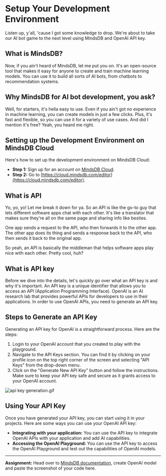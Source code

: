 # Setup Your Development Environment
Listen up, y'all, 'cause I got some knowledge to drop. We're about to take our AI bot game to the next level using MindsDB and OpenAI API key.

## **What is MindsDB?**

Now, if you ain't heard of MindsDB, let me put you on. It's an open-source tool that makes it easy for anyone to create and train machine learning models. You can use it to build all sorts of AI bots, from chatbots to recommendation systems.

## Why MindsDB for AI bot development, you ask?

Well, for starters, it's hella easy to use. Even if you ain't got no experience in machine learning, you can create models in just a few clicks. Plus, it's fast and flexible, so you can use it for a variety of use cases. And did I mention it's free? Yeah, you heard me right.

## **Setting up the Development Environment on MindsDB Cloud**

Here's how to set up the development environment on MindsDB Cloud:

- **Step 1:** Sign up for an account on [MindsDB Cloud](https://cloud.mindsdb.com/login?utm_medium=referral&utm_source=medium&utm_campaign=twitter-chatbot-tutorial-2023-03).
- **Step 2:** Go to [https://cloud.mindsdb.com/editor](https://cloud.mindsdb.com/editor).

## What is API

Yo, yo, yo! Let me break it down for ya. So an API is like the go-to guy that lets different software apps chat with each other. It's like a translator that makes sure they're all on the same page and sharing info like besties.

One app sends a request to the API, who then forwards it to the other app. The other app does its thing and sends a response back to the API, who then sends it back to the original app.

So yeah, an API is basically the middleman that helps software apps play nice with each other. Pretty cool, huh?

## What is API key

Before we dive into the details, let's quickly go over what an API key is and why it's important. An API key is a unique identifier that allows you to access an API (Application Programming Interface). OpenAI is an AI research lab that provides powerful APIs for developers to use in their applications. In order to use OpenAI APIs, you need to generate an API key.

## **Steps to Generate an API Key**

Generating an API key for OpenAI is a straightforward process. Here are the steps:

1. Login to your OpenAI account that you created to play with the playground.
2. Navigate to the API Keys section. You can find it by clicking on your profile icon on the top right corner of the screen and selecting "API Keys" from the drop-down menu.
3. Click on the "Generate New API Key" button and follow the instructions. Make sure to keep your API key safe and secure as it grants access to your OpenAI account.

![api key generation.gif](Setup%20Your%20Development%20Environment%201d99210fcbc3408fbfd4d1106bf242e5/api_key_generation.gif)

## **Using Your API Key**

Once you have generated your API key, you can start using it in your projects. Here are some ways you can use your OpenAI API key:

- **Integrating with your application:** You can use the API key to integrate OpenAI APIs with your application and add AI capabilities.
- **Accessing the OpenAI Playground:** You can use the API key to access the OpenAI Playground and test out the capabilities of OpenAI models.

---
**Assignment:** Head over to [MindsDB documentation](https://docs.mindsdb.com/nlp/nlp-mindsdb-openai), create OpenAI model and paste the screenshot of your code here.